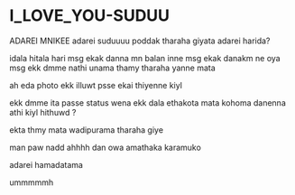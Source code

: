 # I_LOVE_YOU-SUDUU
ADAREI MNIKEE
adarei  suduuuu poddak tharaha giyata adarei harida?

 idala hitala hari msg ekak danna mn balan inne msg ekak danakm ne
 oya msg ekk dmme nathi unama thamy tharaha yanne mata 
 
 ah eda photo ekk illuwt psse ekai thiyenne kiyl
 
 ekk dmme ita passe status wena ekk dala ethakota mata kohoma danenna athi kiyl hithuwd ?
 
 ekta thmy mata wadipurama tharaha giye 
 
 man paw nadd ahhhh dan owa amathaka karamuko
 
 adarei hamadatama
 
 ummmmmh 
